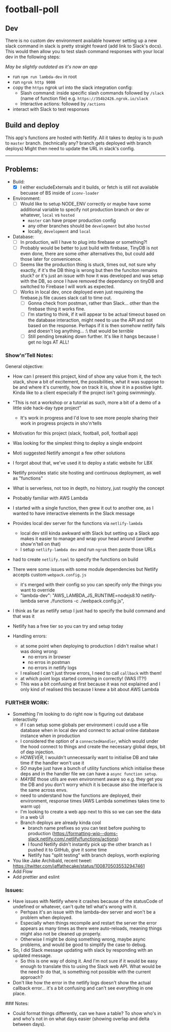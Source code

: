 # football-poll

## Dev

There is no custom dev environment available however setting up a new slack command in slack is pretty straight foward (add link to Slack's docs).
This would then allow you to test slash command responses with your local dev in the following steps:

_May be slightly outdated as it's now an app_

- run `npm run lambda-dev` in root
- run `ngrok http 9000`
- copy the `https` ngrok url into the slack integration config:
  - Slash command: inside specific slash commands followed by `/slack` (name of function file) e.g. `https://354b2426.ngrok.io/slack`
  - Interactive actions: followed by `/actions`
- interact with Slack to test responses

## Build and deploy

This app's functions are hosted with Netlify. All it takes to deploy is to push to `master` branch. (technically any? branch gets deployed with branch deploys)
Might then need to update the URL in slack's config.

---

## Problems:
- Build:
  - [x] I either excludeExternals and it builds, or fetch is still not available becuase of BS inside of `iconv-loader`
- Environment:
  - [ ] Would like to setup NODE_ENV correctly or maybe have some additional variable to specify not production branch or dev or whatever, `local` vs `hosted`
    - `master` can have proper production config
    - any other branches should be `development` but also `hosted`
    - locally, `development` and `local`
- Database:
  - [ ] In production, will I have to plug into firebase or something?!
  - [ ] Probably would be better to just build with firebase, TinyDB is not even done, there are some other alternatives tho, but could add those later for convenicence.
  - [ ] Seems like the production thing is stuck, times out, not sure why exactly, if it's the DB thing is wrong but then the funciton remains stuck? or it's just an issue with how it was developed and was setup with the DB, so once I have removed the dependancy on tinyDB and switched to Firebase I will work as expected.
  - [ ] Works in local dev, once deployed even just requireing the firebase.js file causes slack call to time out.
    - [ ] Gonna check from postman, rather than Slack... other than the firebase thing it works fine.
    - [ ] I'm starting to think, if it will appear to be actual timeout based on the database interaction, might need to use the API and not based on the response. Perhaps if it is then somehow netlify fails and doesn't log anything... :\ that would be _terrible_
    - [ ] Still pending breaking down further. It's like it hangs because I get no logs AT ALL!

### Show'n'Tell Notes:

General objective:
- How can I present this project, kind of show any value from it, the tech stack, show a bit of excitement, the possibilities, what it was suppose to be and where it's currently, how on track it is, show it in a positive light. Kinda like to a client especially if the project isn't going swimmingly.

- "This is not a workshop or a tutorial as such, more a bit of a demo of a little side hack-day type project"
	- It's work in progress and I'd love to see more people sharing their work in progress projects in sho'n'tells
- Motivation for this project (slack, football, poll, football app)
- Was looking for the simplest thing to deploy a single endpoint
- Moti suggested Netlify amongst a few other solutions
- I forgot about that, we've used it to deploy a static website for LBX
- Netlify provides static site hosting and continuous deployment, as well as "functions"
- What is serverless, not too in depth, no history, just roughly the concept
- Probably familiar with AWS Lambda
- I started with a single function, then grew it out to another one, as I wanted to have interactive elements in the Slack message
- Provides local dev server for the functions via `netlify-lambda`
	- local dev still kinda awkward with Slack but setting up a Slack app makes it easier to manage and wrap your head around (another show'n'tell on that)
	- I setup `netlify-lambda dev` and run `ngrok` then paste those URLs
- had to create `netlify.toml` to specify the functions on build
- There were some issues with some module dependencies but Netlify accepts custom `webpack.config.js`
  - it's merged with their config so you can specify only the things you want to override
  - "lambda-dev": "AWS_LAMBDA_JS_RUNTIME=nodejs8.10 netlify-lambda serve ./functions -c ./webpack.config.js",
- I think as far as netlify setup I just had to specify the build command and that was it
- Netlify has a free tier so you can try and setup today
- Handling errors:
  - at some point when deploying to production I didn't realise what I was doing wrong:
    - no errors in browser
    - no erros in postman
    - no errors in netlify logs
  - I realised I can't just throw errors, I need to call `callback` with them!
  - at which point logs started comming in correctly! (WAS IT?!)
  - This was a bit confusing at first because it was not explained and I only kind of realised this because I knew a bit about AWS Lambda

### FURTHER WORK:

- Something I'm looking to do right now is figuring out database interactivity
	- if I can setup some globals per environment i could use a file database when in local dev and connect to actual online database instance when in production
    - I considered the option of a `connectedHandler`, which would under the hood connect to things and create the necessary global deps, bit of dep injection.
    - *HOWEVER*, I wouldn't unnecessarily want to initialise DB and take time if the handler won't use it
    - *SO* maybe just have a bunch of utility functions which initialise these deps and in the handler file we can have a `async function setup`.
    - *MAYBE* those utils are even environment aware so e.g. they get you the DB and you don't worry which it is because also the interface is the same across envs.
	- need to understand how the functions are deployed, their environment, response times (AWS Lambda sometimes takes time to warm up)
	- I'm looking to create a web app next to this so we can see the data in a web UI
  - Branch deploys are already kinda cool
    - branch name prefixes so you can test before pushing to production (https://formatting-wip--doms-slack.netlify.com/.netlify/functions/actions)
    - I found Netlify didn't instantly pick up the other branch as I pushed it to GitHub, give it some time
	- Netlify has "split testing" with branch deploys, worth exploring
- You like Jake Archibald, recent tweet: https://twitter.com/jaffathecake/status/1008705035532947461
- Add Flow
- Add prettier and eslint

### Issues:

- Have issues with Netlify where it crashes because of the statusCode of undefined or whatever, can't quite tell what's wrong with it.
  - Perhpas it's an issue with the lambda-dev server and won't be a problem when deployed.
  - Especially when things recompile and restart the server the error appears as many times as there were auto-reloads, meaning things might also not be cleaned up properly.
  - Otherwise I might be doing something wrong, maybe async problems, and would be good to simplify the case to debug.
- So, I did Slack message updating with slack by responding with an updated message.
  - So this is one way of doing it. And I'm not sure if it would be easy enough to translate this to using the Slack web API. What would be the need to do that, is something not possible with the current approach?
- Don't like how the error in the netlify logs doesn't show the actual callback error... it's a bit confusing and can't see everything in one place.

### Notes:

- Could format things differently, can we have a table? To show who's in and who's not in on what days easier (showing overlap and delta between days).